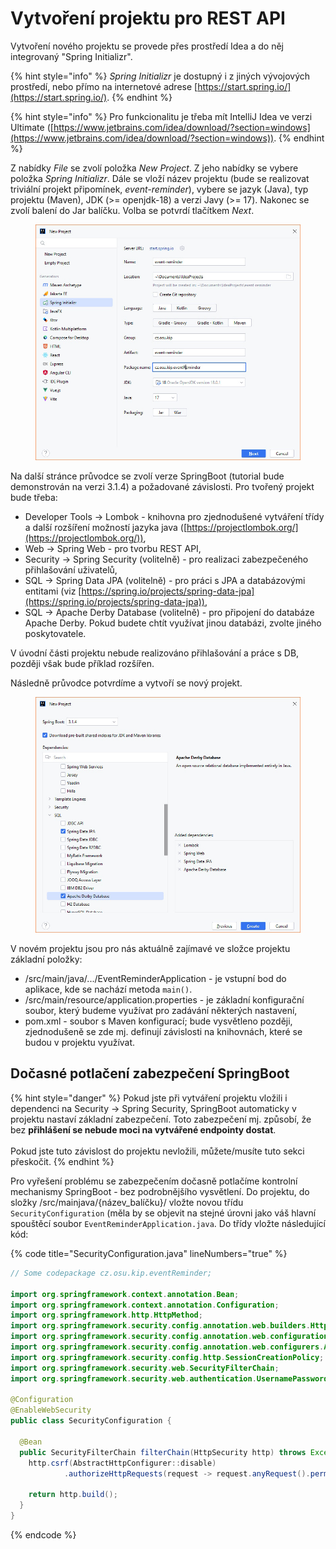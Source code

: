 # Vytvoření projektu pro REST API

Vytvoření nového projektu se provede přes prostředí Idea a do něj integrovaný "Spring Initializr".

{% hint style="info" %}
_Spring Initializr_ je dostupný i z jiných vývojových prostředí, nebo přímo na internetové adrese [https://start.spring.io/](https://start.spring.io/).
{% endhint %}

{% hint style="info" %}
Pro funkcionalitu je třeba mít IntelliJ Idea ve verzi Ultimate ([https://www.jetbrains.com/idea/download/?section=windows](https://www.jetbrains.com/idea/download/?section=windows)).
{% endhint %}

Z nabídky _File_ se zvolí položka _New Project_. Z jeho nabídky se vybere položka _Spring Initializr_. Dále se vloží název projektu (bude se realizovat triviální projekt připomínek, _event-reminder_), vybere se jazyk (Java), typ projektu (Maven), JDK (>= openjdk-18) a verzi Javy (>= 17). Nakonec se zvolí balení do Jar balíčku. Volba se potvrdí tlačítkem _Next_.

<figure><img src="../../.gitbook/assets/springboot-wizard-event-1.jpg" alt=""><figcaption></figcaption></figure>

Na další stránce průvodce se zvolí verze SpringBoot (tutorial bude demonstrován na verzi 3.1.4) a požadované závislosti. Pro tvořený projekt bude třeba:

* Developer Tools -> Lombok - knihovna pro zjednodušené vytváření třídy a další rozšíření možností jazyka java ([https://projectlombok.org/](https://projectlombok.org/)),
* Web -> Spring Web - pro tvorbu REST API,
* Security -> Spring Security (volitelně) - pro realizaci zabezpečeného přihlašování uživatelů,
* SQL -> Spring Data JPA (volitelně) - pro práci s JPA a databázovými entitami (viz [https://spring.io/projects/spring-data-jpa](https://spring.io/projects/spring-data-jpa)),
* SQL -> Apache Derby Database (volitelně) - pro připojení do databáze Apache Derby. Pokud budete chtít využívat jinou databázi, zvolte jiného poskytovatele.

V úvodní části projektu nebude realizováno přihlašování a práce s DB, později však bude příklad rozšířen.

Následně průvodce potvrdíme a vytvoří se nový projekt.

<figure><img src="../../.gitbook/assets/springboot-wizard-event-2.jpg" alt=""><figcaption></figcaption></figure>

V novém projektu jsou pro nás aktuálně zajímavé ve složce projektu základní položky:

* /src/main/java/.../EventReminderApplication - je vstupní bod do aplikace, kde se nachází metoda `main()`.
* /src/main/resource/application.properties - je základní konfigurační soubor, který budeme využívat pro zadávání některých nastavení,
* pom.xml - soubor s Maven konfigurací; bude vysvětleno později, zjednodušeně se zde mj. definují závislosti na knihovnách, které se budou v projektu využívat.

## Dočasné potlačení zabezpečení SpringBoot

{% hint style="danger" %}
Pokud jste při vytváření projektu vložili i dependenci na Security -> Spring Security, SpringBoot automaticky v projektu nastaví základní zabezpečení. Toto zabezpečení mj. způsobí, že bez **přihlášení se nebude moci na vytvářené endpointy dostat**.\
\
Pokud jste tuto závislost do projektu nevložili, můžete/musíte tuto sekci přeskočit.
{% endhint %}

Pro vyřešení problému se zabezpečením dočasně potlačíme kontrolní mechanismy SpringBoot - bez podrobnějšího vysvětlení. Do projektu, do složky /src/mainjava/{název\_balíčku}/ vložte novou třídu `SecurityConfiguration` (měla by se objevit na stejné úrovni jako váš hlavní spouštěcí soubor `EventReminderApplication.java`. Do třídy vložte následující kód:

{% code title="SecurityConfiguration.java" lineNumbers="true" %}
```java
// Some codepackage cz.osu.kip.eventReminder;

import org.springframework.context.annotation.Bean;
import org.springframework.context.annotation.Configuration;
import org.springframework.http.HttpMethod;
import org.springframework.security.config.annotation.web.builders.HttpSecurity;
import org.springframework.security.config.annotation.web.configuration.EnableWebSecurity;
import org.springframework.security.config.annotation.web.configurers.AbstractHttpConfigurer;
import org.springframework.security.config.http.SessionCreationPolicy;
import org.springframework.security.web.SecurityFilterChain;
import org.springframework.security.web.authentication.UsernamePasswordAuthenticationFilter;

@Configuration
@EnableWebSecurity
public class SecurityConfiguration {

  @Bean
  public SecurityFilterChain filterChain(HttpSecurity http) throws Exception {
    http.csrf(AbstractHttpConfigurer::disable)
            .authorizeHttpRequests(request -> request.anyRequest().permitAll());

    return http.build();
  }
}
```
{% endcode %}
